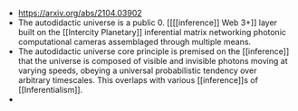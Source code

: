 - https://arxiv.org/abs/2104.03902
- The autodidactic universe is a public 0. [[[[inference]] Web 3+]] layer built on the [[Intercity Planetary]] inferential matrix networking photonic computational cameras assemblaged through multiple means.
- The autodidactic universe core principle is premised on the [[inference]] that the universe is composed of visible and invisible photons moving at varying speeds, obeying a universal probabilistic tendency over arbitrary timescales. This overlaps with various [[inference]]s of [[Inferentialism]].
-